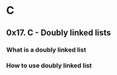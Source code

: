 # C
## 0x17. C - Doubly linked lists
### What is a doubly linked list
### How to use doubly linked list
